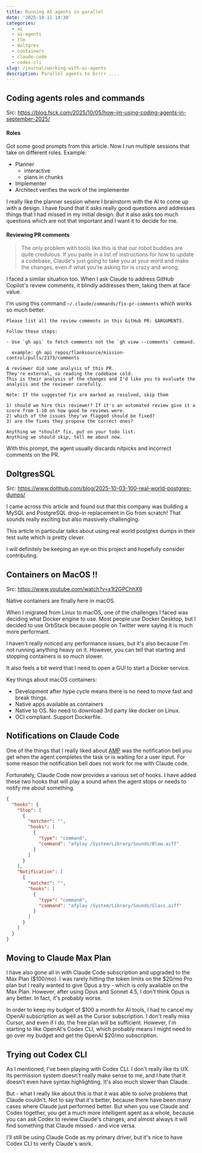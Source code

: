 ```yaml
---
title: Running AI agents in parallel
date: '2025-10-11 14:30'
categories:
  - ai
  - ai-agents
  - llm
  - doltgres
  - containers
  - claude-code
  - codex-cli
slug: /journal/working-with-ai-agents
description: Parallel agents to brrrr ....
---
```


## Coding agents roles and commands

Src: https://blog.fsck.com/2025/10/05/how-im-using-coding-agents-in-september-2025/

#### Roles

Got some good prompts from this article.
Now I run multiple sessions that take on different roles. Example:

- Planner
  - interactive
  - plans in chunks
- Implementer
- Architect verifies the work of the implementer

I really like the planner session where I brainstorm with the AI to come up with a design.
I have found that it asks really good questions and addresses things that I had missed in my initial design. But it also asks too much questions which are not that important and I want it to decide for me.

#### Reviewing PR comments

> The only problem with tools like this is that our robot buddies are quite credulous. If you paste in a list of instructions for how to update a codebase, Claude's just going to take you at your word and make the changes, even if what you're asking for is crazy and wrong.

I faced a similar situation too. When I ask Claude to address GitHub Copilot's review comments, it blindly addresses them, taking them at face value.

I'm using this command `~/.claude/commands/fix-pr-comments` which works so much better.

```
Please list all the review comments in this GitHub PR: $ARGUMENTS.

Follow these steps:

- Use `gh api` to fetch comments not the `gh view --comments` command.

  example: gh api repos/flanksource/mission-control/pulls/2173/comments

A reviewer did some analysis of this PR.
They're external, so reading the codebase cold.
This is their analysis of the changes and I'd like you to evaluate the analysis and the reviewer carefully.

Note: If the suggested fix are marked as resolved, skip them

1) should we hire this reviewer? If it's an automated review give it a score from 1-10 on how good he reviews were.
2) which of the issues they've flagged should be fixed?
3) are the fixes they propose the correct ones?

Anything we *should* fix, put on your todo list.
Anything we should skip, tell me about now.
```

With this prompt, the agent usually discards nitpicks and incorrect comments on the PR.

## DoltgresSQL

Src: https://www.dolthub.com/blog/2025-10-03-100-real-world-postgres-dumps/

I came across this article and found out that this company was building a MySQL and PostgreSQL drop-in replacement in Go from scratch! That sounds really exciting but also massively challenging.

This article in particular talks about using real world postgres dumps in their test suite which is pretty clever.

I will definitely be keeping an eye on this project and hopefully consider contributing.

## Containers on MacOS !!

Src: https://www.youtube.com/watch?v=x1t2GPChhX8

Native containers are finally here in macOS.

When I migrated from Linux to macOS, one of the challenges I faced was deciding what Docker engine to use. Most people use Docker Desktop, but I decided to use OrbStack because people on Twitter were saying it is much more performant.

I haven't really noticed any performance issues, but it's also because I'm not running anything heavy on it.
However, you can tell that starting and stopping containers is so much slower.

It also feels a bit weird that I need to open a GUI to start a Docker service.

Key things about macOS containers:

- Development after hype cycle means there is no need to move fast and break things.
- Native apps available as containers
- Native to OS. No need to download 3rd party like docker on Linux.
- OCI compliant. Support Dockerfile.

## Notifications on Claude Code

One of the things that I really liked about [AMP](https://sourcegraph.com/amp) was the notification bell you get when the agent completes the task or is waiting for a user input. For some reason the notification bell does not work for me with Claude code.

Fortunately, Claude Code now provides a various set of hooks.
I have added these two hooks that will play a sound when the agent stops or needs to notify me about something.

```json
{
  "hooks": {
    "Stop": [
      {
        "matcher": "",
        "hooks": [
          {
            "type": "command",
            "command": "afplay /System/Library/Sounds/Blow.aiff"
          }
        ]
      }
    ],
    "Notification": [
      {
        "matcher": "",
        "hooks": [
          {
            "type": "command",
            "command": "afplay /System/Library/Sounds/Glass.aiff"
          }
        ]
      }
    ]
  }
}
```

## Moving to Claude Max Plan

I have also gone all in with Claude Code subscription and upgraded to the Max Plan ($100/mo).
I was rarely hitting the token limits on the $20/mo Pro plan but I really wanted to give Opus a try - which is only available on the Max Plan.
However, after using Opus and Sonnet 4.5, I don't think Opus is any better. In fact, it's probably worse.

In order to keep my budget of $100 a month for AI tools, I had to cancel my OpenAI subscription as well as the Cursor subscription.
I don't really miss Cursor, and even if I do, the free plan will be sufficient.
However, I'm starting to like OpenAI's Codex CLI, which probably means I might need to go over my budget and get the OpenAI $20/mo subscription.

## Trying out Codex CLI

As I mentioned, I've been playing with Codex CLI. I don't really like its UX. Its permission system doesn't really make sense to me, and I hate that it doesn't even have syntax highlighting. It's also much slower than Claude.

But - what I really like about this is that it was able to solve problems that Claude couldn't. Not to say that it's better, because there have been many cases where Claude just performed better. But when you use Claude and Codex together, you get a much more intelligent agent as a whole, because you can ask Codex to review Claude's changes, and almost always it will find something that Claude missed - and vice versa.

I'll still be using Claude Code as my primary driver, but it's nice to have Codex CLI to verify Claude's work.
